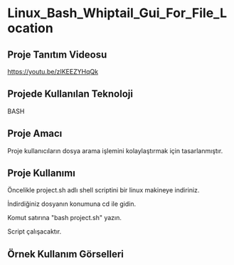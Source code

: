 # Linux_Bash_Whiptail_Gui_For_File_Location

## Proje Tanıtım Videosu 
https://youtu.be/zIKEEZYHqQk

## Projede Kullanılan Teknoloji
BASH

## Proje Amacı
Proje kullanıcıların dosya arama işlemini kolaylaştırmak için tasarlanmıştır.

## Proje Kullanımı 
Öncelikle project.sh adlı shell scriptini bir linux makineye indiriniz.

İndirdiğiniz dosyanın konumuna cd ile gidin.

Komut satırına "bash project.sh" yazın.

Script çalışacaktır.

## Örnek Kullanım Görselleri
